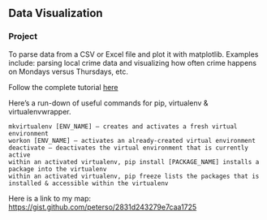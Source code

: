 ## Data Visualization

### Project
To parse data from a CSV or Excel file and plot it with matplotlib. Examples include: parsing local crime data and visualizing how often crime happens on Mondays versus Thursdays, etc.

Follow the complete tutorial [here](http://newcoder.io/dataviz)



Here’s a run-down of useful commands for pip, virtualenv & virtualenvwrapper.

    mkvirtualenv [ENV_NAME] – creates and activates a fresh virtual environment
    workon [ENV_NAME] – activates an already-created virtual environment
    deactivate – deactivates the virtual environment that is currently active
    within an activated virtualenv, pip install [PACKAGE_NAME] installs a package into the virtualenv
    within an activated virtualenv, pip freeze lists the packages that is installed & accessible within the virtualenv

Here is a link to my map:
https://gist.github.com/peterso/2831d243279e7caa1725